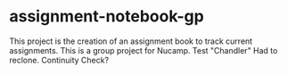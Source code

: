 # assignment-notebook-gp
This project is the creation of an assignment book to track current assignments. This is a group project for Nucamp.
Test "Chandler"
Had to reclone.
Continuity Check?
